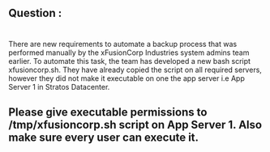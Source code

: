 ## Question : 
#
There are new requirements to automate a backup process that was performed manually by the xFusionCorp Industries system admins team earlier. To automate this task, the team has developed a new bash script xfusioncorp.sh. They have already copied the script on all required servers, however they did not make it executable on one the app server i.e App Server 1 in Stratos Datacenter.

## Please give executable permissions to /tmp/xfusioncorp.sh script on App Server 1. Also make sure every user can execute it.
